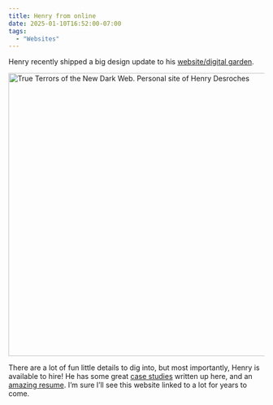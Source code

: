```yaml
---
title: Henry from online
date: 2025-01-10T16:52:00-07:00
tags:
  - "Websites"
---
```


Henry recently shipped a big design update to his [website/digital garden](https://henry.codes/).

<img src="/img/note-images/henrydotcodes.png" alt="True Terrors of the New Dark Web. Personal site of Henry Desroches" width="1024" height="557" />

There are a lot of fun little details to dig into, but most importantly, Henry is available to hire! He has some great [case studies](https://henry.codes/work/) written up here, and an [amazing resume](https://hireme.website/). I’m sure I’ll see this website linked to a lot for years to come.